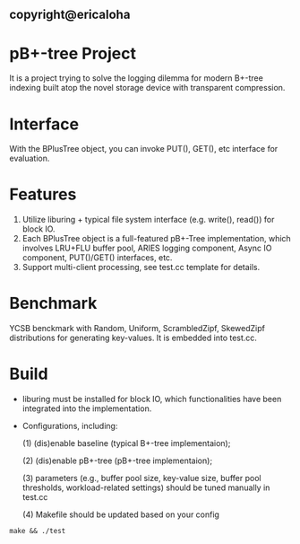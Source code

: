 ## copyright@ericaloha
# pB+-tree Project
It is a project trying to solve the logging dilemma for modern B+-tree indexing built atop the novel storage device with transparent compression. 

# Interface
  With the BPlusTree object, you can invoke PUT(), GET(), etc interface for evaluation.

# Features
  1. Utilize liburing + typical file system interface (e.g. write(), read()) for block IO.
  2. Each BPlusTree object is a full-featured pB+-Tree implementation, which involves LRU+FLU buffer pool, ARIES logging component, Async IO component, PUT()/GET() interfaces, etc.
  3. Support multi-client processing, see test.cc template for details.

# Benchmark
  YCSB benckmark with Random, Uniform, ScrambledZipf, SkewedZipf distributions for generating key-values. It is embedded into test.cc.
  
# Build
  * liburing must be installed for block IO, which functionalities have been integrated into the implementation.
  * Configurations, including: 
  
      (1) (dis)enable baseline (typical B+-tree implementaion); 
      
      (2) (dis)enable pB+-tree (pB+-tree implementaion);
      
      (3) parameters (e.g., buffer pool size, key-value size, buffer pool thresholds, workload-related settings) should be tuned manually in test.cc
      
      (4) Makefile should be updated based on your config

```
make && ./test
```

